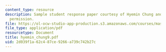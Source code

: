 ```yaml
---
content_type: resource
description: Sample student response paper courtesy of Hyemin Chung and used with
  permission.
file: https://ol-ocw-studio-app-production.s3.amazonaws.com/courses/mas-961-seminar-on-deep-engagement-fall-2004/2d039f1a62c487ce9266a739c742b27c_hyemin_chung9.pdf
file_type: application/pdf
resourcetype: Document
title: hyemin_chung9.pdf
uid: 2d039f1a-62c4-87ce-9266-a739c742b27c
---
```

